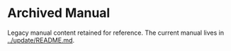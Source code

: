 # Archived Manual

Legacy manual content retained for reference. The current manual lives in [../update/README.md](../update/README.md).
